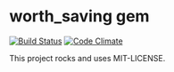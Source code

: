 # worth_saving gem

[![Build Status](https://travis-ci.org/johnnylaw/worth_saving.png)](http://travis-ci.org/johnnylaw/worth_saving)
[![Code Climate](https://codeclimate.com/github/johnnylaw/worth_saving.png)](https://codeclimate.com/github/johnnylaw/worth_saving)

This project rocks and uses MIT-LICENSE.
